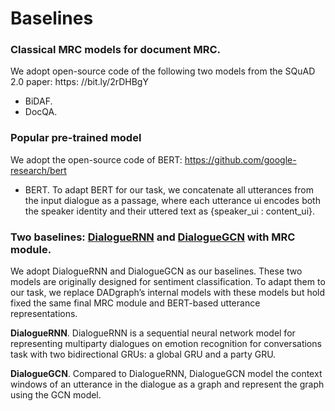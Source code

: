 # Baselines

### Classical MRC models for document MRC. 
We adopt open-source code of the following two models from the SQuAD 2.0 paper: https: //bit.ly/2rDHBgY
* BiDAF.
* DocQA.

### Popular pre-trained model
We adopt the open-source code of BERT: https://github.com/google-research/bert
* BERT. To adapt BERT for our task, we concatenate all utterances from the input dialogue as a passage, where each utterance ui encodes both the speaker identity and their uttered
text as {speaker_ui : content_ui}.

### Two baselines: [DialogueRNN](https://ojs.aaai.org/index.php/AAAI/article/view/4657) and [DialogueGCN](https://www.aclweb.org/anthology/D19-1015/) with MRC module.

We adopt DialogueRNN and DialogueGCN as our baselines. These two models are originally designed for sentiment classification. To adapt them to our task, we replace DADgraph’s internal models with these models but hold fixed the same final MRC module and BERT-based utterance representations.

**DialogueRNN**. DialogueRNN is a sequential neural network model for representing multiparty dialogues on emotion recognition for conversations task with two bidirectional
GRUs: a global GRU and a party GRU.

**DialogueGCN**. Compared to DialogueRNN, DialogueGCN model the context windows of an utterance in the dialogue as a graph and represent the graph using the GCN model.
